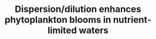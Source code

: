 ---
title: "Dispersion/dilution enhances phytoplankton blooms in nutrient-limited waters"
authors: "Lehahn Y., I. Koren, S. Sharoni, F. d'Ovidio, A. Vardi, E. Boss"
journal: "Nature Communications"
volume: "8"
pages: "14868"
year: 2017
doi: "10.1038/ncomms14868"
url: "https://doi.org/10.1038/ncomms14868"
pdf: true
openAccess: true
abstract: ""
keywords: ["phytoplankton blooms", "dispersion", "dilution", "nutrient limitation", "ocean dynamics"]
featured: true
---
